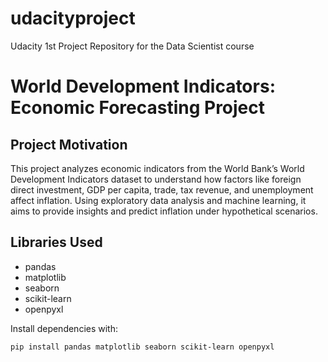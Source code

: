 # udacityproject
Udacity 1st Project Repository for the Data Scientist course

# World Development Indicators: Economic Forecasting Project

## Project Motivation

This project analyzes economic indicators from the World Bank’s World Development Indicators dataset to understand how factors like foreign direct investment, GDP per capita, trade, tax revenue, and unemployment affect inflation. Using exploratory data analysis and machine learning, it aims to provide insights and predict inflation under hypothetical scenarios.

## Libraries Used

- pandas  
- matplotlib  
- seaborn  
- scikit-learn  
- openpyxl  

Install dependencies with:  
```bash
pip install pandas matplotlib seaborn scikit-learn openpyxl
